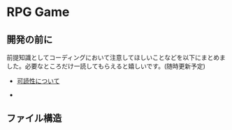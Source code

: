 # RPG Game

## 開発の前に

前提知識としてコーディングにおいて注意してほしいことなどを以下にまとめました。必要なところだけ一読してもらえると嬉しいです。(随時更新予定)

- [可読性について](markdown/readability.md)

- [](markdown/)

## ファイル構造

